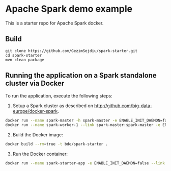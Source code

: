 # Apache Spark demo example
This is a starter repo for Apache Spark docker.

## Build
```
git clone https://github.com/GezimSejdiu/spark-starter.git
cd spark-starter
mvn clean package
```

## Running the application on a Spark standalone cluster via Docker

To run the application, execute the following steps:

1. Setup a Spark cluster as described on http://github.com/big-data-europe/docker-spark.
```sh
docker run --name spark-master -h spark-master -e ENABLE_INIT_DAEMON=false -d bde2020/spark-master:2.4.0-hadoop2.8
docker run --name spark-worker-1 --link spark-master:spark-master -e ENABLE_INIT_DAEMON=false -d bde2020/spark-worker:2.4.0-hadoop2.8
```
2. Build the Docker image:
```bash
docker build --rm=true -t bde/spark-starter .
```
3. Run the Docker container:
```bash
docker run --name spark-starter-app -e ENABLE_INIT_DAEMON=false --link spark-master:spark-master  -d bde/spark-starter
```
